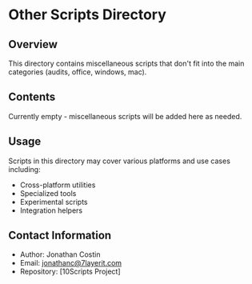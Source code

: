 # Other Scripts Directory

## Overview

This directory contains miscellaneous scripts that don't fit into the main categories (audits, office, windows, mac).

## Contents

Currently empty - miscellaneous scripts will be added here as needed.

## Usage

Scripts in this directory may cover various platforms and use cases including:
- Cross-platform utilities
- Specialized tools
- Experimental scripts
- Integration helpers

## Contact Information

- Author: Jonathan Costin
- Email: jonathanc@7layerit.com
- Repository: [10Scripts Project]
